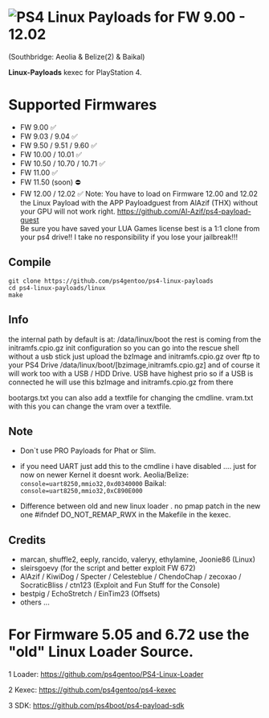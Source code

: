 # ![PS4](https://img.shields.io/badge/-PS4-003791?style=flat&logo=PlayStation) Linux Payloads for FW 9.00 - 12.02 
(Southbridge: Aeolia & Belize(2) & Baikal)

**Linux-Payloads** kexec for PlayStation 4.

# Supported Firmwares

*   FW 9.00 ✅ 
*   FW 9.03 / 9.04 ✅ 
*   FW 9.50 / 9.51 / 9.60 ✅ 
*   FW 10.00 / 10.01 ✅ 
*   FW 10.50 / 10.70 / 10.71 ✅ 
*   FW 11.00 ✅ 
*   FW 11.50 (soon)  ⛔  
*   FW 12.00 / 12.02 ✅ Note: You have to load on Firmware 12.00 and 12.02 the Linux Payload with the APP Payloadguest from AlAzif (THX) without your GPU will not work right.
https://github.com/Al-Azif/ps4-payload-guest  
Be sure you have saved your LUA Games license best is a 1:1 clone from your ps4 drive!! I take no responsibility if you lose your jailbreak!!!  


## Compile
    git clone https://github.com/ps4gentoo/ps4-linux-payloads
    cd ps4-linux-payloads/linux
    make

## Info
the internal path by default is at: /data/linux/boot  the rest is coming from the initramfs.cpio.gz init configuration
so you can go into the rescue shell without a usb stick just upload the bzImage and initramfs.cpio.gz over ftp to your PS4 Drive
/data/linux/boot/[bzimage,initramfs.cpio.gz] and of course it will work too with a USB / HDD Drive.  USB have highest prio so if a USB is connected he will  use this bzImage and initramfs.cpio.gz from there 

bootargs.txt you can also add a textfile for changing the cmdline.
vram.txt with this you can change the vram over a textfile.

## Note 
* Don`t use PRO Payloads for Phat or Slim. 

* if you need UART just add this to the cmdline i have disabled .... just for now on newer Kernel it doesnt work.
Aeolia/Belize: ``console=uart8250,mmio32,0xd0340000``
Baikal: ``console=uart8250,mmio32,0xC890E000``

* Difference between old and new linux loader . no pmap patch in the new one #ifndef DO_NOT_REMAP_RWX  in the Makefile in the kexec.




## Credits
* marcan, shuffle2, eeply, rancido, valeryy, ethylamine, Joonie86 (Linux)
* sleirsgoevy (for the script and better exploit FW 672) 
* AlAzif / KiwiDog / Specter / Celesteblue / ChendoChap / zecoxao / SocraticBliss / ctn123 (Exploit and Fun Stuff for the Console)
* bestpig / EchoStretch / EinTim23 (Offsets)
* others ... 


# For Firmware 5.05 and 6.72 use the "old" Linux Loader Source.
1 Loader: https://github.com/ps4gentoo/PS4-Linux-Loader

2 Kexec: https://github.com/ps4gentoo/ps4-kexec

3 SDK: https://github.com/ps4boot/ps4-payload-sdk
